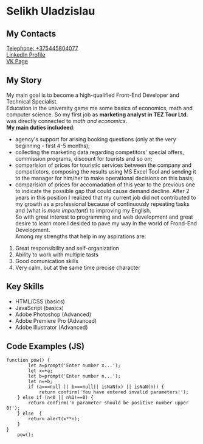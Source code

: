 # Selikh Uladzislau<br>
## My Contacts<br/>
[Telephone: +375445804077](tel:+375445804077)<br/>
[LinkedIn Profile](https://www.linkedin.com/in/selikh-vlad/)<br/>
[VK Page](https://vk.com/id205332073)<br/>
## My Story<br/>
My main goal is to become a high-qualified Front-End Developer and Technical Specialist.<br/>
Education in the university game me some basics of economics, math and computer science. So my first job as **marketing analyst in TEZ Tour Ltd.** was directly connected to _math and economics_.<br/>
**My main duties includeed**:
* agency's support for arising booking questions (only at the very beginning - first 4-5 months);
* collecting the marketing data regarding competitors' special offers, commission programs, discount for tourists and so on;
* comparision of prices for touristic services between the company and competiotors, composing the results using MS Excel Tool and sending it to the manager for him/her to make operational decisions on this basis;
* comparision of prices for accomadation of this year to the previous one to indicate the possible gap that could cause demand decline.
After 2 years in this position I realized that my current job did not contributed to my growth as a professional because of continuously repeating tasks and (what is _more important_) to improving my English.<br/>
So with great interest to programming and web development and great desire to learn more I desided to pave my way in the world of Frond-End Development.<br/>
Among my strengths that help in my aspirations are:
1. Great responsibility and self-organization
1. Ability to work with multiple tasts
1. Good comunication skills
1. Very calm, but at the same time precise character<br/>
## Key Skills<br/>
* HTML/CSS (basics)
* JavaScript (basics)
* Adobe Photoshop (Advanced)
* Adobe Premiere Pro (Advanced)
* Adobe Illustrator (Advanced)
## Code Examples (JS)<br/>
```
function pow() {
        let a=prompt('Enter number x...');
        let x=+a;
        let b=prompt('Enter number n...');
        let n=+b;
        if (a===null || b===null|| isNaN(x) || isNaN(n)) {
            return confirm('You have entered invalid parameters!');
    } else if (n<0 || n%1!==0) {
        return confirm('n parameter should be positive number upper 0!');
    } else  {
        return alert(x**n);
    }
}
    pow();
```
